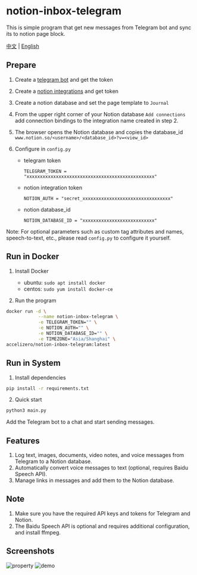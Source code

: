 # notion-inbox-telegram
This is simple program that get new messages from Telegram bot and sync its to notion page block.

[中文](https://github.com/accelizero/notion-inbox-telegram-plugin/blob/main/README_ZH.md) | [English](https://github.com/accelizero/notion-inbox-telegram-plugin/blob/main/README.md)

## Prepare

1. Create a [telegram bot](https://t.me/botfather) and get the token

2. Create a [notion integrations](https://www.notion.com/my-integrations) and get token

3. Create a notion database and set the page template to `Journal`

4. From the upper right corner of your Notion database `Add connections` add connection bindings to the integration name created in step 2.

5. The browser opens the Notion database and copies the database_id `www.notion.so/<username>/<database_id>?v=<view_id>`

6. Configure in `config.py`

     - telegram token

        `TELEGRAM_TOKEN = "xxxxxxxxxxxxxxxxxxxxxxxxxxxxxxxxxxxxxxxxxxxxxxxx"`

     - notion integration token

        `NOTION_AUTH = "secret_xxxxxxxxxxxxxxxxxxxxxxxxxxxxxxxxx"`

     - notion database_id
  
        `NOTION_DATABASE_ID = "xxxxxxxxxxxxxxxxxxxxxxxxxxx"`

Note: For optional parameters such as custom tag attributes and names, speech-to-text, etc., please read `config.py` to configure it yourself.

## Run in Docker

1. Install Docker

     - ubuntu: `sudo apt install docker`
     - centos: `sudo yum install docker-ce`

2. Run the program

  ``` bash
  docker run -d \
              --name notion-inbox-telegram \
              -e TELEGRAM_TOKEN="" \
              -e NOTION_AUTH="" \
              -e NOTION_DATABASE_ID="" \
              -e TIMEZONE="Asia/Shanghai" \
  accelizero/notion-inbox-telegram:latest
  ```

## Run in System

1. Install dependencies

  ``` bash
  pip install -r requirements.txt
  ```

2. Quick start

  ``` bash
  python3 main.py
  ```

Add the Telegram bot to a chat and start sending messages.

## Features

1. Log text, images, documents, video notes, and voice messages from Telegram to a Notion database.
2. Automatically convert voice messages to text (optional, requires Baidu Speech API).
3. Manage links in messages and add them to the Notion database.

## Note

1. Make sure you have the required API keys and tokens for Telegram and Notion.
2. The Baidu Speech API is optional and requires additional configuration, and install ffmpeg.

## Screenshots
![property](https://github.com/accelizero/notion-inbox-telegram-plugin/raw/main/property.png)
![demo](https://github.com/accelizero/notion-inbox-telegram-plugin/raw/main/demo.png)
